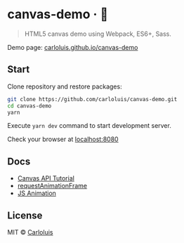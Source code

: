 # canvas-demo &middot; :red_circle:

> HTML5 canvas demo using Webpack, ES6+, Sass.

Demo page: [carloluis.github.io/canvas-demo](https://carloluis.github.io/canvas-demo/)

## Start

Clone repository and restore packages:

```bash
git clone https://github.com/carloluis/canvas-demo.git
cd canvas-demo
yarn
```

Execute `yarn dev` command to start development server.

Check your browser at [localhost:8080](http://localhost:8080/)

## Docs

- [Canvas API Tutorial](https://developer.mozilla.org/en-US/docs/Web/API/Canvas_API/Tutorial)
- [requestAnimationFrame](https://developer.mozilla.org/en-US/docs/Web/API/window/requestAnimationFrame)
- [JS Animation](https://javascript.info/js-animation)

## License

MIT © [Carloluis](https://github.com/carloluis)
